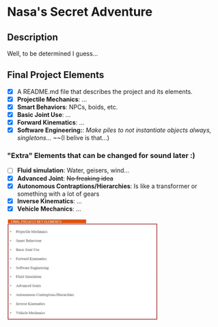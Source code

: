 # Nasa's Secret Adventure

## Description
Well, to be determined I guess...

## Final Project Elements

- [x] A README.md file that describes the project and its elements.
- [x] **Projectile Mechanics**: ...
- [x] **Smart Behaviors**: NPCs, boids, etc.
- [x] **Basic Joint Use**: ...
- [x] **Forward Kinematics**: ...
- [x] **Software Engineering:**: *Make piles to not instantiate objects always, singletons...* ~~(I belive is that...)

### "Extra" Elements that can be changed for sound later :)
- [ ] **Fluid simulation**: Water, geisers, wind...
- [x] **Advanced Joint**: ~~No freaking idea~~
- [x] **Autonomous Contraptions/Hierarchies**: Is like a transformer or something with a lot of gears
- [x] **Inverse Kinematics**: ...
- [x] **Vehicle Mechanics**: ...

<img src=requirements.jpg width="70%" height="50%">